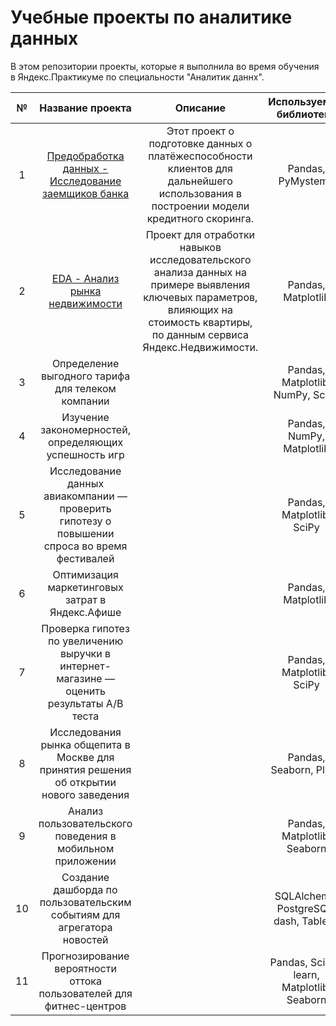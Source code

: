 # Учебные проекты по аналитике данных
В этом репозитории проекты, которые я выполнила во время обучения в Яндекс.Практикуме по специальности "Аналитик даннх".

| № | Название проекта | Описание| Используемые библиотеки |
| :-:| :--------------: | :-------------------------: | :----------------------: | 
|1 | [Предобработка данных - Исследование заемщиков банка](https://github.com/Meadaria/studying_projects/tree/main/creditworthy_borrowers) | Этот проект о подготовке данных о платёжеспособности клиентов для дальнейшего использования в построении модели кредитного скоринга. | Pandas, PyMystem3 | 
|2 | [EDA - Анализ рынка недвижимости](https://github.com/Meadaria/studying_projects/tree/main/flats_sale) | Проект для отработки навыков исследовательского анализа данных на примере выявления ключевых параметров, влияющих на стоимость квартиры, по данным сервиса Яндекс.Недвижимости.| Pandas, Matplotlib |
|3 | Определение выгодного тарифа для телеком компании | | Pandas, Matplotlib, NumPy, SciPy |
|4 | Изучение закономерностей, определяющих успешность игр | | Pandas, NumPy, Matplotlib |
|5 | Исследование данных авиакомпании — проверить гипотезу о повышении спроса во время фестивалей | | Pandas, Matplotlib, SciPy | 
|6 | Оптимизация маркетинговых затрат в Яндекс.Афише | | Pandas, Matplotlib| 
|7 | Проверка гипотез по увеличению выручки в интернет-магазине — оценить результаты A/B теста| | Pandas, Matplotlib, SciPy |
|8 | Исследования рынка общепита в Москве для принятия решения об открытии нового заведения | | Pandas, Seaborn, Plotly |
|9 | Анализ пользовательского поведения в мобильном приложении | | Pandas, Matplotlib, Seaborn|
|10|  Создание дашборда по пользовательским событиям для агрегатора новостей | | SQLAlchemy, PostgreSQL, dash, Tableau |
|11| Прогнозирование вероятности оттока пользователей для фитнес-центров | | Pandas, Scikit-learn, Matplotlib, Seaborn |
